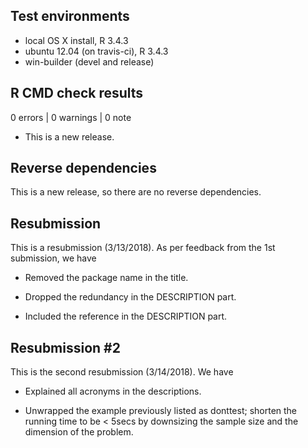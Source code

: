 ## Test environments
* local OS X install, R 3.4.3
* ubuntu 12.04 (on travis-ci), R 3.4.3
* win-builder (devel and release)

## R CMD check results

0 errors | 0 warnings | 0 note

* This is a new release.

## Reverse dependencies

This is a new release, so there are no reverse dependencies.

## Resubmission

This is a resubmission (3/13/2018). As per feedback from the 1st submission, we have

* Removed the package name in the title.

* Dropped the redundancy in the DESCRIPTION part. 

* Included the reference in the DESCRIPTION part.

## Resubmission \#2

This is the second resubmission (3/14/2018). We have 

* Explained all acronyms in the descriptions.

* Unwrapped the example previously listed as donttest; shorten the running time to be < 5secs by downsizing the sample size and the dimension of the problem.
